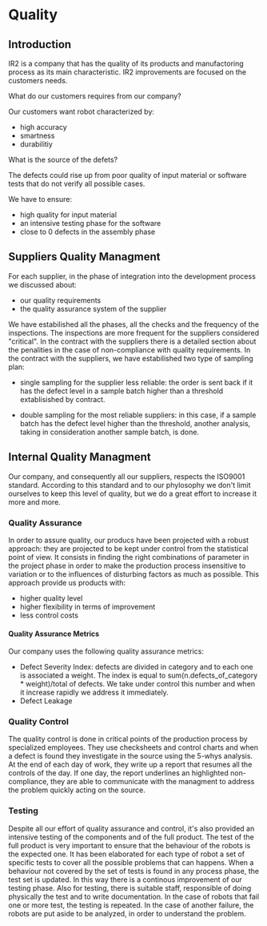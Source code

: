 # Quality

## Introduction

IR2 is a company that has the quality of its products and manufactoring process as its main characteristic. IR2 improvements are focused on the customers needs.

What do our customers requires from our company?

Our customers want robot characterized by:

- high accuracy
- smartness
- durabilitiy

What is the source of the defets?

The defects could rise up from poor quality of input material or software tests that do not verify all possible cases.

We have to ensure:

- high quality for input material
- an intensive testing phase for the software
- close to 0 defects in the assembly phase

## Suppliers Quality Managment

For each supplier, in the phase of integration into the development process we discussed about:

- our quality requirements
- the quality assurance system of the supplier

We have estabilished all the phases, all the checks and the frequency of the inspections.
The inspections are more frequent for the suppliers considered "critical".
In the contract with the suppliers there is a detailed section about the penalities in the case of non-compliance with quality requirements.
In the contract with the suppliers, we have estabilished two type of sampling plan:

- single sampling for the supplier less reliable: the order is sent back if it has the defect level in a sample batch higher than a threshold extablisished by contract.

- double sampling for the most reliable suppliers: in this case, if a sample batch has the defect level higher than the threshold, another analysis, taking in consideration another sample batch, is done.

## Internal Quality Managment

Our company, and consequently all our suppliers, respects the ISO9001 standard.
According to this standard and to our phylosophy we don't limit ourselves to keep this level of quality, but we do a great effort to increase it more and more.

### Quality Assurance

In order to assure quality, our producs have been projected with a robust approach: they are projected to be kept under control from the statistical point of view.
It consists in finding the right combinations of parameter in the project phase in order to make the production process insensitive to variation or to the influences of disturbing factors as much as possible.
This approach provide us products with:

- higher quality level
- higher flexibility in terms of improvement
- less control costs

#### Quality Assurance Metrics

Our company uses the following quality assurance metrics:

- Defect Severity Index: defects are divided in category and to each one is associated a weight.
The index is equal to sum(n.defects_of_category * weight)/total of defects.
We take under control this number and when it increase rapidly we address it immediately.
- Defect Leakage

### Quality Control

The quality control is done in critical points of the production process by specialized employees.
They use checksheets and control charts and when a defect is found they investigate in the source using the 5-whys analysis.
At the end of each day of work, they write up a report that resumes all the controls of the day.
If one day, the report underlines an highlighted non-compliance, they are able to communicate with the managment to address the problem quickly acting on the source.

### Testing

Despite all our effort of quality assurance and control, it's also provided an intensive testing of the components and of the full product.
The test of the full product is very important to ensure that the behaviour of the robots is the expected one.
It has been elaborated for each type of robot a set of specific tests to cover all the possible problems that can happens.
When a behaviour not covered by the set of tests is found in any process phase, the test set is updated.
In this way there is a continous improvement of our testing phase.
Also for testing, there is suitable staff, responsible of doing physically the test and to write documentation.
In the case of robots that fail one or more test, the testing is repeated. In the case of another failure, the robots are put aside to be analyzed, in order to understand the problem.
